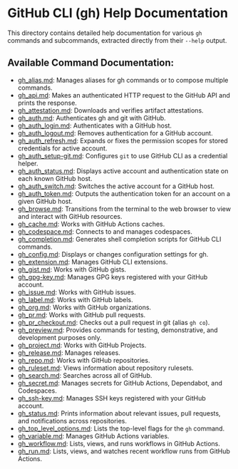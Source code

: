# GitHub CLI (gh) Help Documentation

This directory contains detailed help documentation for various `gh` commands and subcommands, extracted directly from their `--help` output.

## Available Command Documentation:

* [gh_alias.md](gh_alias.md): Manages aliases for gh commands or to compose multiple commands.
* [gh_api.md](gh_api.md): Makes an authenticated HTTP request to the GitHub API and prints the response.
* [gh_attestation.md](gh_attestation.md): Downloads and verifies artifact attestations.
* [gh_auth.md](gh_auth.md): Authenticates gh and git with GitHub.
* [gh_auth_login.md](gh_auth_login.md): Authenticates with a GitHub host.
* [gh_auth_logout.md](gh_auth_logout.md): Removes authentication for a GitHub account.
* [gh_auth_refresh.md](gh_auth_refresh.md): Expands or fixes the permission scopes for stored credentials for active account.
* [gh_auth_setup-git.md](gh_auth_setup-git.md): Configures `git` to use GitHub CLI as a credential helper.
* [gh_auth_status.md](gh_auth_status.md): Displays active account and authentication state on each known GitHub host.
* [gh_auth_switch.md](gh_auth_switch.md): Switches the active account for a GitHub host.
* [gh_auth_token.md](gh_auth_token.md): Outputs the authentication token for an account on a given GitHub host.
* [gh_browse.md](gh_browse.md): Transitions from the terminal to the web browser to view and interact with GitHub resources.
* [gh_cache.md](gh_cache.md): Works with GitHub Actions caches.
* [gh_codespace.md](gh_codespace.md): Connects to and manages codespaces.
* [gh_completion.md](gh_completion.md): Generates shell completion scripts for GitHub CLI commands.
* [gh_config.md](gh_config.md): Displays or changes configuration settings for gh.
* [gh_extension.md](gh_extension.md): Manages GitHub CLI extensions.
* [gh_gist.md](gh_gist.md): Works with GitHub gists.
* [gh_gpg-key.md](gh_gpg-key.md): Manages GPG keys registered with your GitHub account.
* [gh_issue.md](gh_issue.md): Works with GitHub issues.
* [gh_label.md](gh_label.md): Works with GitHub labels.
* [gh_org.md](gh_org.md): Works with GitHub organizations.
* [gh_pr.md](gh_pr.md): Works with GitHub pull requests.
* [gh_pr_checkout.md](gh_pr_checkout.md): Checks out a pull request in git (alias `gh co`).
* [gh_preview.md](gh_preview.md): Provides commands for testing, demonstrative, and development purposes only.
* [gh_project.md](gh_project.md): Works with GitHub Projects.
* [gh_release.md](gh_release.md): Manages releases.
* [gh_repo.md](gh_repo.md): Works with GitHub repositories.
* [gh_ruleset.md](gh_ruleset.md): Views information about repository rulesets.
* [gh_search.md](gh_search.md): Searches across all of GitHub.
* [gh_secret.md](gh_secret.md): Manages secrets for GitHub Actions, Dependabot, and Codespaces.
* [gh_ssh-key.md](gh_ssh-key.md): Manages SSH keys registered with your GitHub account.
* [gh_status.md](gh_status.md): Prints information about relevant issues, pull requests, and notifications across repositories.
* [gh_top_level_options.md](gh_top_level_options.md): Lists the top-level flags for the `gh` command.
* [gh_variable.md](gh_variable.md): Manages GitHub Actions variables.
* [gh_workflow.md](gh_workflow.md): Lists, views, and runs workflows in GitHub Actions.
* [gh_run.md](gh_run.md): Lists, views, and watches recent workflow runs from GitHub Actions.